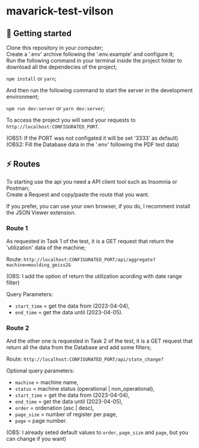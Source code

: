 # mavarick-test-vilson

## 🚀 Getting started

Clone this repository in your computer;<br />
Create a '.env' archive following the '.env.example' and configure it;<br />
Run the following command in your terminal inside the project folder to download all the dependecies of the project; <br />

`npm install` or `yarn`;

And then run the following command to start the server in the development environment;<br />

`npm run dev:server` or `yarn dev:server`;

To access the project you will send your requests to `http://localhost:CONFIGURATED_PORT`.

(OBS1: If the PORT was not configated it will be set '3333' as default)
(OBS2: Fill the Database data in the '.env' following the PDF test data)

## ⚡️ Routes

To starting use the api you need a API client tool such as Insomnia or Postman;<br />
Create a Request and copy/paste the route that you want.

If you prefer, you can use your own browser, if you do, I recomment install the JSON Viewer extension.

### Route 1

As requested in Task 1 of the test, it is a GET request that return the 'utilization' data of the machine;

Route: `http://localhost:CONFIGURATED_PORT/api/aggregate?machine=moulding_geiss2&`

(OBS: I add the option of return the utilization acording with date range filter)

Query Parameters:
* `start_time` = get the data from (2023-04-04),
* `end_time` = get the data until (2023-04-05).

### Route 2

And the other one is requested in Task 2 of the test, it is a GET request that return all the data from the Database and add some filters;

Route: `http://localhost:CONFIGURATED_PORT/api/state_change?`

Optional query parameters:
* `machine` = machine name,
* `status` = machine status (operational | non_operational),
* `start_time` = get the data from (2023-04-04),
* `end_time` = get the data until (2023-04-05),
* `order` = ordenation (asc | desc),
* `page_size` = number of register per page,
* `page` = page number.

(OBS: I already seted default values to `order`, `page_size` and `page`, but you can change if you want)

